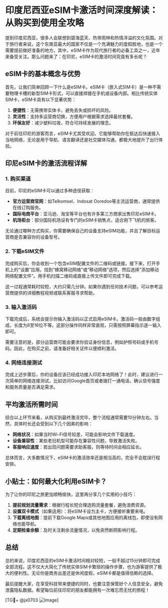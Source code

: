 # 印度尼西亚eSIM卡激活时间深度解读：从购买到使用全攻略

提到印度尼西亚，很多人会联想到碧海蓝天、热带雨林和热情洋溢的文化氛围。对于旅行者来说，这个东南亚最大的国家不仅是一个充满魅力的度假胜地，也是一个需要提前做好准备的地方。其中，eSIM卡作为现代旅行者的必备工具之一，近年来备受关注。那么问题来了：在印尼，eSIM卡的激活时间究竟有多长呢？

## eSIM卡的基本概念与优势

首先，让我们简单回顾一下什么是eSIM卡。eSIM卡（嵌入式SIM卡）是一种不需要物理卡槽的新型SIM卡形式，可以直接焊接在手机或设备内部。相比传统实体SIM卡，eSIM卡具有以下显著优势：

1. **便捷性**：无需携带实体卡，避免丢失或损坏的风险。
2. **灵活性**：支持多运营商切换，方便用户根据需求选择最优套餐。
3. **环保友好**：减少塑料垃圾，符合可持续发展的理念。

对于前往印尼的游客而言，eSIM卡尤其受欢迎。它能够帮助你在抵达后快速接入当地网络，无论是用于导航、语言翻译还是社交媒体沟通，都极大地提升了出行体验。

## 印尼eSIM卡的激活流程详解

### 1. 购买渠道
目前，印尼的eSIM卡可以通过多种途径获取：
- **官方运营商官网**：如Telkomsel、Indosat Ooredoo等主流运营商，通常提供在线订购服务。
- **国际电商平台**：亚马逊、淘宝等平台也有许多第三方商家出售印尼eSIM卡。
- **机场柜台**：部分国际机场设有专门的eSIM卡销售点，适合刚下飞机的旅客。

无论通过哪种方式购买，你需要确保自己的设备支持eSIM功能，并且了解目标运营商是否兼容你的设备型号。

### 2. 下载eSIM文件
完成购买后，你会收到一个包含eSIM配置文件的二维码或链接。接下来，打开手机上的“设置”应用，找到“蜂窝移动网络”或“移动网络”选项，然后选择“添加移动网络配置文件”。用手机扫描二维码或直接上传文件即可完成下载。

这一过程通常耗时较短，大约只需几分钟。如果你遇到任何技术问题，可以参考运营商提供的详细教程视频或联系客服寻求帮助。

### 3. 输入激活码
下载完成后，系统会提示你输入激活码以正式启用eSIM卡。激活码一般由数字组成，长度为8至16位不等。这部分操作同样非常直观，只需按照屏幕指示逐一输入即可。

需要注意的是，部分运营商可能会要求你验证身份信息，例如护照号码或手机号码。因此，在购买之前，请准备好相关证件以便顺利激活。

### 4. 网络连接测试
完成上述步骤后，你的设备应该已经成功接入印尼本地网络了！此时，建议进行一次简单的网络连接测试，比如访问Google首页或者拨打一通电话，确认信号强度和服务质量是否满足需求。

## 平均激活所需时间
综合以上环节来看，从购买到最终激活完毕，整个流程通常需要10分钟左右。当然，具体时长还会受到以下几个因素的影响：

- **网络状况**：如果当时Wi-Fi信号较差，可能会影响文件下载速度。
- **设备兼容性**：某些老旧机型可能存在兼容性问题，导致激活失败。
- **客服响应速度**：若出现问题需要求助客服，则等待时间会相应延长。

总体而言，大多数情况下，eSIM卡的激活效率还是相当高的，完全不会耽误行程安排。

## 小贴士：如何最大化利用eSIM卡？
为了让你的印尼之旅更加顺畅愉快，这里再分享几个实用的小技巧：

1. **提前规划流量需求**：根据行程长短合理选购流量套餐，避免浪费资源。
2. **设置双卡模式**（如果适用）：将eSIM卡设为主卡，方便接听重要来电。
3. **下载离线地图**：提前下载Google Maps或其他地图应用的离线包，即使没有网络也能导航。
4. **定期检查余额**：及时关注剩余流量情况，以免突然断网影响行程。

## 总结

总的来说，印度尼西亚的eSIM卡激活时间相对较短，一般不超过15分钟即可完成全部流程。这不仅大大简化了传统实体SIM卡繁琐的操作步骤，也为游客提供了极大的便利性。无论你是商务出差还是休闲度假，eSIM卡都是值得信赖的选择。

最后提醒大家，在享受科技带来便捷的同时，也要注意保管好个人信息安全，避免泄露隐私数据。希望每位前往印尼的朋友都能拥有一次难忘而无忧的旅程！

[TG💪+ @jx0703 ![Image](https://github.com/user-attachments/assets/dbca1d08-cadb-493c-b0ec-ad6f7a83f270)]